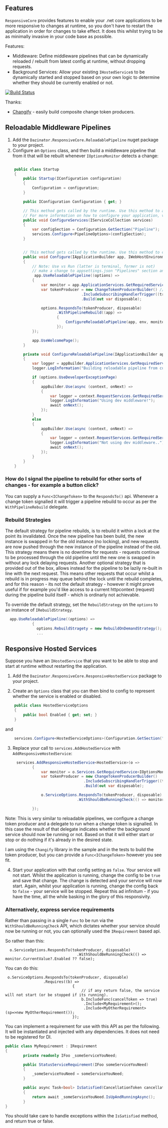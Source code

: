 ## Features

`ResponsiveCore` provides features to enable your .net core applications to be more responsive to changes at runtime, so you don't have to restart the application in order for changes to take effect. 
It does this whilst trying to be as minimally invasive in your code base as possible.

Features:

- Middleware: Define middleware pipelines that can be dynamically reloaded / rebuilt from latest config at runtime, without dropping requests.
- Background Services: Allow your existing `IHostedService`s to be dynamically started and stopped based on your own logic to determine whether they should be currently enabled or not.

[![Build Status](https://darrelltunnell.visualstudio.com/Public%20Projects/_apis/build/status/dazinator.Dazinator.ResponsiveCore?branchName=develop)](https://darrelltunnell.visualstudio.com/Public%20Projects/_build/latest?definitionId=16&branchName=develop)

Thanks:

- [Changify](https://github.com/dazinator/Changify) - easily build composite change token producers.

## Reloadable Middleware Pipelines

1. Add the `Dazinator.ResponsiveCore.ReloadablePipeline` nuget package to your project.
2. Configure an `Options` class, and then build a middleware pipeline that from it that will be rebuilt whenever `IOptionsMonitor` detects a change:
 
```csharp

    public class Startup
    {
        public Startup(IConfiguration configuration)
        {
            Configuration = configuration;
        }

        public IConfiguration Configuration { get; }

        // This method gets called by the runtime. Use this method to add services to the container.
        // For more information on how to configure your application, visit https://go.microsoft.com/fwlink/?LinkID=398940
        public void ConfigureServices(IServiceCollection services)
        {
            var configSection = Configuration.GetSection("Pipeline");
            services.Configure<PipelineOptions>(configSection);
        }


        // This method gets called by the runtime. Use this method to configure the HTTP request pipeline.
        public void Configure(IApplicationBuilder app, IWebHostEnvironment env)
        {
            // Note: Use vs Run (latter is terminal, former is not)
            // make a change to appsettings.json "Pipelines" section and watch log output in console on furture requests.
             app.UseReloadablePipeline((options) =>
            {
                var monitor = app.ApplicationServices.GetRequiredService<IOptionsMonitor<PipelineOptions>>();
                var tokenProducer = new ChangeTokenProducerBuilder() // I am choosing to use the Changify library to build a Func<IChangeToken> as is easier - you don't have to.
                                  .IncludeSubscribingHandlerTrigger((trigger) => monitor.OnChange((o, n) => trigger()))
                                  .Build(out var disposable);

                options.RespondsTo(tokenProducer, disposable)
                       .WithPipelineRebuild((app) =>
                       {
                           ConfigureReloadablePipeline(app, env, monitor.CurrentValue);
                       });
            });      

            app.UseWelcomePage();
        }

        private void ConfigureReloadablePipeline(IApplicationBuilder appBuilder, IWebHostEnvironment environment, PipelineOptions options)
        {
            var logger = appBuilder.ApplicationServices.GetRequiredService<ILogger<Startup>>();
            logger.LogInformation("Building reloadable pipeline from current options!");

            if (options.UseDeveloperExceptionPage)
            {
                appBuilder.Use(async (context, onNext) =>
                {
                    var logger = context.RequestServices.GetRequiredService<ILogger<Startup>>();
                    logger.LogInformation("Using dev middleware!");
                    await onNext();
                });
            }
            else
            {
                appBuilder.Use(async (context, onNext) =>
                {
                    var logger = context.RequestServices.GetRequiredService<ILogger<Startup>>();
                    logger.LogInformation("Not using dev middleware..");
                    await onNext();
                });
            }
        }
    }


```

### How do I signal the pipeline to rebuild for other sorts of changes - for example a button click?

You can supply a `Func<IChangeToken>` to the `RespondsTo()` api.
Whenever a change token signalled it will trigger a pipeline rebuild to occur as per the `WithPipelineRebuild` delegate.

### Rebuild Strategies

The default strategy for pipeline rebuilds, is to rebuild it within a lock at the point its invalidated. 
Once the new pipeline has been build, the new instance is swapped in for the old instance (no locking), and new requests are now pushed through the new instance of the pipeline instead of the old.
This strategy means there is no downtime for requests - requests continue to be processed through the old pipeline until the new one is swapped in without any lock delaying requests.
Another optional strategy that is provided out of the box, allows instead for the pipeline to be lazily re-built in line with the next request. This means other requests that occur whilst a rebuild is in progress may queue behind the lock until the rebuild completes, and for this reason - its not the default strategy - however it might prove useful if for example you'd like access to a current httpcontext (request) during the pipeline build itself - which is ordinarly not achievable.

To override the default strategy, set the `RebuildStrategy` on the `options` to an instance of `IRebuildStrategy`.


```csharp
  app.UseReloadablePipeline((options) =>
            {
              options.RebuildStragety = new RebuildOnDemandStrategy();
              ...
```

## Responsive Hosted Services

Suppose you have an `IHostedService` that you want to be able to stop and start at runtime without restarting the application.

1. Add the `Dazinator.ResponsiveCore.ResponsiveHostedService` package to your project.

2. Create an `Options` class that you can then bind to config to represent whether the service is enabled or disabled.

```csharp
    public class HostedServiceOptions
    {
        public bool Enabled { get; set; }
    }
```

and

```csharp
    services.Configure<HostedServiceOptions>(Configuration.GetSection("HostedService"));
```

3. Replace your call to `services.AddHostedService` with  `AddResponsiveHostedService`:

```csharp
     services.AddResponsiveHostedService<HostedService>(o =>
            {
                var monitor = o.Services.GetRequiredService<IOptionsMonitor<HostedServiceOptions>>();
                var tokenProducer = new ChangeTokenProducerBuilder()
                                   .IncludeSubscribingHandlerTrigger((trigger) => monitor.OnChange((o, n) => trigger()))
                                   .Build(out var disposable);

                o.ServiceOptions.RespondsTo(tokenProducer, disposable)
                                .WithShouldBeRunningCheck(() => monitor.CurrentValue?.Enabled ?? false);

            });

```

Note: This is very similar to reloadable pipelines, we configure a change token producer and a delegate to run when a change token is signalled.
In this case the result of that delegate indicates whether the background service should now be running or not. Based on that it will either start or stop or do nothing if it's already in the desired state.

I am using the `Changify` library in the sample and in the tests to build the token producer, but you can provide a `Func<IChangeToken>` however you see fit.

4. Start your application with that config setting as `false`. Your service will not start. Whilst the application is running, change the config to be `true` and save that change. The change is detected and your service will now start. 
Again, whilst your application is running, change the config back to `false` - your service will be stopped. 
Repeat this ad infinitum - if you have the time, all the while basking in the glory of this responsivity.

### Alternatively, express service requirements

Rather than passing in a single `Func` to be run via the `WithShouldBeRunningCheck` API, which dictates whether your service should now be running or not,
you can optionally used the `IRequirement` based api.

So rather than this:

```
  o.ServiceOptions.RespondsTo(tokenProducer, disposable)
                                .WithShouldBeRunningCheck(() => monitor.CurrentValue?.Enabled ?? false);
```

You can do this:

```
 o.ServiceOptions.RespondsTo(tokenProducer, disposable)
                 .Requires((b) =>
                              {
                                  // if any return false, the service will not start (or be stopped if its running).
                                  b.IncludeFunc(cancelToken => true)
                                   .Include<MyRequirement>();
                                   .Include<MyOtherRequirement>(sp=>new MyOtherRequirement());                                   
                              });

```


You can implement a requirement for use with this API as per the following. It will be instantiated and injected with any dependencies.
It does not need to be registered for DI.

```csharp
public class MyRequirement : IRequirement        
{
        private readonly IFoo _someServiceYouNeed;

        public StatusServiceRequirement(IFoo someServiceYouNeed)
        {
            _someServiceYouNeed = someServiceYouNeed;
        }

        public async Task<bool> IsSatisfied(CancellationToken cancellationToken)
        {        
            return await _someServiceYouNeed.IsUpAndRunningAsync();            
        }
}
```

You should take care to handle exceptions within the `IsSatisfied` method, and return true or false.      